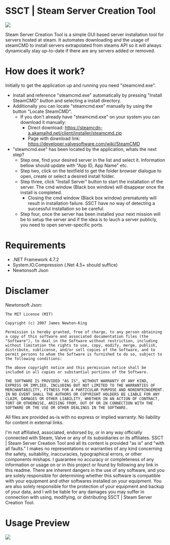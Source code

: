 # SSCT | Steam Server Creation Tool
![](http://bytevaultstudio.se/ShareX/SteamServerCreationTool_GxJOPEJpG1.png)

Steam Server Creation Tool is a simple GUI based server installation tool for servers hosted at steam. 
It automates downloading and the usage of steamCMD to install servers extrapolated from steams API so it will always dynamically stay up-to-date if there are any servers added or removed.

# How does it work?
Initially to get the application up and running you need "steamcmd.exe".
- Install and reference "steamcmd.exe" automatically by pressing "Install SteamCMD" button and selecting a install directory.
- Additionally you can locate "steamcmd.exe" manually by using the button "Locate SteamCMD".
  - If you don't already have "steamcmd.exe" on your system you can download it manually:
    - Direct download: https://steamcdn-a.akamaihd.net/client/installer/steamcmd.zip
    - Page with download link: https://developer.valvesoftware.com/wiki/SteamCMD
- "steamcmd.exe" has been located by the application, whats the next step?
  - Step one, find your desired server in the list and select it. Information bellow should update with "App ID, App Name" etc.
  - Step two, click on the textfield to get the folder browser dialogue to open, create or select a desired install folder.
  - Step three, click "Install Server" button to start the installation of the server. The cmd window (Black box window) will disappear once the install is completed. 
    - Closing the cmd window (Black box window) prematurely will result in installation failure. SSCT have no way of detecting a successful installation so be careful.
  - Step four, once the server has been installed your next mission will be to setup the server and if the idea is to lauch a server publicly, you need to open server-specific ports.
  
# Requirements
- .NET Framework 4.7.2
- System.IO.Compression (.Net 4.5+ should suffice)
- Newtonsoft Json

# Disclamer
Newtonsoft Json:
```
The MIT License (MIT)

Copyright (c) 2007 James Newton-King

Permission is hereby granted, free of charge, to any person obtaining a copy of this software and associated documentation files (the "Software"), to deal in the Software without restriction, including without limitation the rights to use, copy, modify, merge, publish, distribute, sublicense, and/or sell copies of the Software, and to permit persons to whom the Software is furnished to do so, subject to the following conditions:

The above copyright notice and this permission notice shall be included in all copies or substantial portions of the Software.

THE SOFTWARE IS PROVIDED "AS IS", WITHOUT WARRANTY OF ANY KIND, EXPRESS OR IMPLIED, INCLUDING BUT NOT LIMITED TO THE WARRANTIES OF MERCHANTABILITY, FITNESS FOR A PARTICULAR PURPOSE AND NONINFRINGEMENT. IN NO EVENT SHALL THE AUTHORS OR COPYRIGHT HOLDERS BE LIABLE FOR ANY CLAIM, DAMAGES OR OTHER LIABILITY, WHETHER IN AN ACTION OF CONTRACT, TORT OR OTHERWISE, ARISING FROM, OUT OF OR IN CONNECTION WITH THE SOFTWARE OR THE USE OR OTHER DEALINGS IN THE SOFTWARE.
```

All files are provided as-is with no express or implied warranty. No liability for content in external links.

I'm not affiliated, associated, endorsed by, or in any way officially connected with Steam, Valve or any of its subsidiaries or its affiliates. SSCT | Steam Server Creation Tool and all its content is provided "as is" and "with all faults." I makes no representations or warranties of any kind concerning the safety, suitability, inaccuracies, typographical errors, or other components mishaps. I guarantee no accuracy or completeness of any information or usage on or in this project or found by following any link in this readme. There are inherent dangers in the use of any software, and you are solely responsible for determining whether this software is compatible with your equipment and other softwares installed on your equipment. You are also solely responsible for the protection of your equipment and backup of your data, and I will be liable for any damages you may suffer in connection with using, modifying, or distributing SSCT | Steam Server Creation Tool.

# Usage Preview
![](http://bytevaultstudio.se/ShareX/9oZAyHWu5M.gif)
